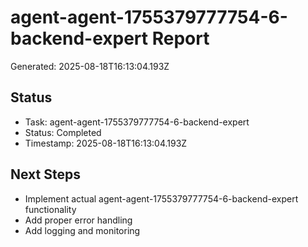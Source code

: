 # agent-agent-1755379777754-6-backend-expert Report

Generated: 2025-08-18T16:13:04.193Z

## Status
- Task: agent-agent-1755379777754-6-backend-expert
- Status: Completed
- Timestamp: 2025-08-18T16:13:04.193Z

## Next Steps
- Implement actual agent-agent-1755379777754-6-backend-expert functionality
- Add proper error handling
- Add logging and monitoring
